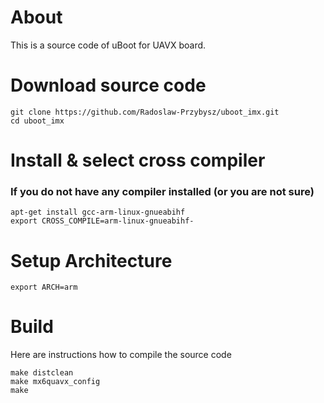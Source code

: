 # About
This is a source code of uBoot for UAVX board.

# Download source code
    git clone https://github.com/Radoslaw-Przybysz/uboot_imx.git
    cd uboot_imx

# Install & select cross compiler

### If you do not have any compiler installed (or you are not sure)
    apt-get install gcc-arm-linux-gnueabihf
    export CROSS_COMPILE=arm-linux-gnueabihf-

# Setup Architecture
    export ARCH=arm

# Build 
Here are instructions how to compile the source code

    make distclean
    make mx6quavx_config
    make
